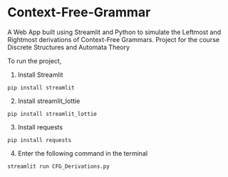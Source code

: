 # Context-Free-Grammar

A Web App built using Streamlit and Python to simulate the Leftmost and Rightmost derivations of Context-Free Grammars.
Project for the course Discrete Structures and Automata Theory

To run the project,
1. Install Streamlit 
```
pip install streamlit
```
2. Install streamlit_lottie
```
pip install streamlit_lottie
```
3. Install requests
```
pip install requests
```
4. Enter the following command in the terminal
```
streamlit run CFG_Derivations.py
```
